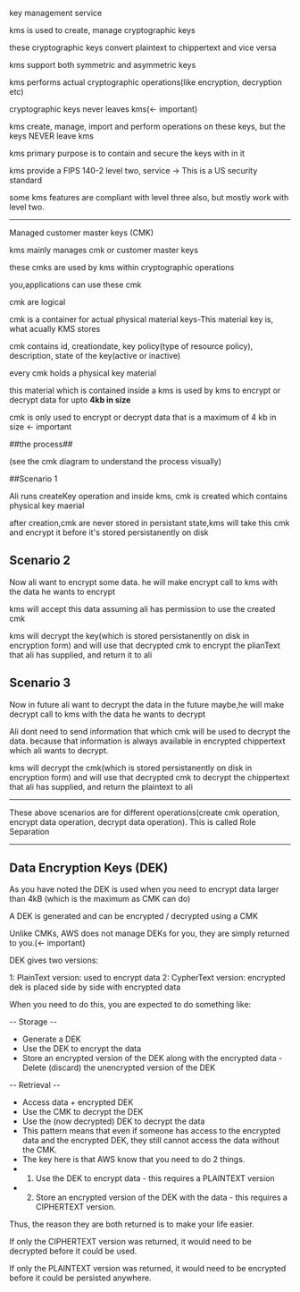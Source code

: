 key management service

kms is used to create, manage cryptographic keys

these cryptographic keys convert plaintext to chippertext and vice versa

kms support both symmetric and asymmetric keys 

kms performs actual cryptographic operations(like encryption, decryption etc)

cryptographic keys never leaves kms(<- important)

kms create, manage, import and perform operations on these keys, but the keys NEVER leave kms

kms primary purpose is to contain and secure the keys with in it

kms provide a FIPS 140-2 level two, service -> This is a US security standard

some kms features are compliant with level three also, but mostly work with level two.

----------
Managed customer master keys (CMK)

kms mainly manages cmk or customer master keys

these cmks are used by kms within cryptographic operations

you,applications can use these cmk

cmk are logical 

cmk is a container for actual physical material keys-This material key is, what acually KMS stores

cmk contains id, creationdate, key policy(type of resource policy), description, state of the key(active or inactive)

every cmk holds a physical key material

this material which is contained inside a kms is used by kms to encrypt or decrypt data for upto **4kb in size**

cmk is only used to encrypt or decrypt data that is a maximum of 4 kb in size <- important

##the process##

(see the cmk diagram to understand the process visually)

##Scenario 1

Ali runs createKey operation and inside kms, cmk is created which contains physical key maerial 

after creation,cmk are never stored in persistant state,kms will take this cmk and encrypt it before it's stored persistanently on disk

## Scenario 2

Now ali want to encrypt some data. he will make encrypt call to kms with the data he wants to encrypt

kms will accept this data assuming ali has permission to use the created cmk

kms will decrypt the key(which is stored persistanently on disk in encryption form) and will use that decrypted cmk to encrypt the plianText that ali has supplied, and return it to ali

## Scenario 3

Now in future ali want to decrypt the data in the future maybe,he will make decrypt call to kms with the data he wants to decrypt

Ali dont need to send information that which cmk will be used to decrypt the data. because that information is always available in encrypted chippertext which ali wants to decrypt.

kms will decrypt the cmk(which is stored persistanently on disk in encryption form) and will use that decrypted cmk to decrypt the chippertext that ali has supplied, and return the plaintext to ali

-----------

These above scenarios are for different operations(create cmk operation, encrypt data operation, decrypt data operation). This is called Role Separation

---------------------

## Data Encryption Keys (DEK)

As you have noted the DEK is used when you need to encrypt data larger than 4kB (which is the maximum as CMK can do)

A DEK is generated and can be encrypted / decrypted using a CMK

Unlike CMKs, AWS does not manage DEKs for you, they are simply returned to you.(<- important)

DEK gives two versions:

1: PlainText version: used to encrypt data
2: CypherText version: encrypted dek is placed side by side with encrypted data

When you need to do this, you are expected to do something like:

-- Storage --

- Generate a DEK
- Use the DEK to encrypt the data
- Store an encrypted version of the DEK along with the encrypted data
-Delete (discard) the unencrypted version of the DEK

-- Retrieval --

- Access data + encrypted DEK
- Use the CMK to decrypt the DEK
- Use the (now decrypted) DEK to decrypt the data
- This pattern means that even if someone has access to the encrypted data and the encrypted DEK, they still cannot access the data without the CMK.
- The key here is that AWS know that you need to do 2 things.
- 1. Use the DEK to encrypt data - this requires a PLAINTEXT version
- 2. Store an encrypted version of the DEK with the data - this requires a CIPHERTEXT version.

Thus, the reason they are both returned is to make your life easier.

If only the CIPHERTEXT version was returned, it would need to be decrypted before it could be used.

If only the PLAINTEXT version was returned, it would need to be encrypted before it could be persisted anywhere.


